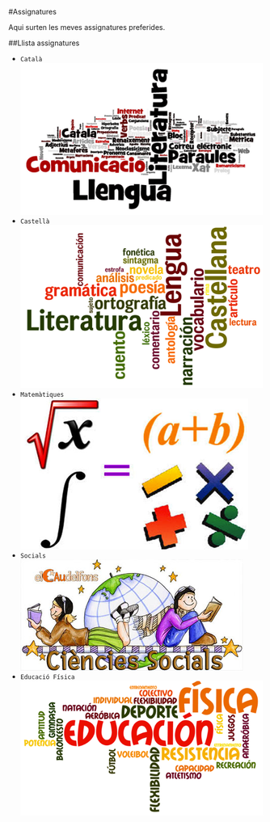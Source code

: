#Assignatures

Aqui surten les meves assignatures preferides.

##Llista assignatures

* `Català`
	![Screenshot](img/lletres-bloc-4eso.jpg)
* `Castellà`
	![Screenshot](img/Castella.png)
* `Matemàtiques`
	![Screenshot](img/mates.png)
* `Socials`
	![Screenshot](img/cienciassociales-materiales-elcaudelfons-colegiopalma.jpg)
* `Educació Física`
	![Screenshot](img/Imagen13.png)
